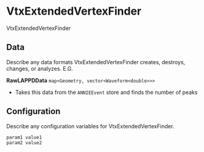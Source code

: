 # VtxExtendedVertexFinder

VtxExtendedVertexFinder

## Data

Describe any data formats VtxExtendedVertexFinder creates, destroys, changes, or analyzes. E.G.

**RawLAPPDData** `map<Geometry, vector<Waveform<double>>>`
* Takes this data from the `ANNIEEvent` store and finds the number of peaks

## Configuration

Describe any configuration variables for VtxExtendedVertexFinder.

```
param1 value1
param2 value2
```
